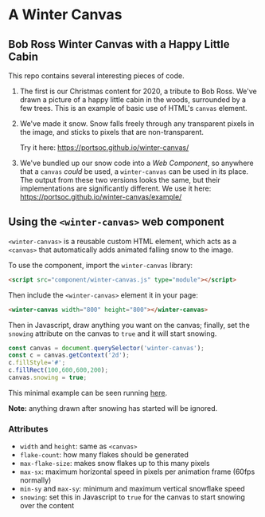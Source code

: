 # A Winter Canvas
## Bob Ross Winter Canvas with a Happy Little Cabin

This repo contains several interesting pieces of code.

1. The first is our Christmas content for 2020, a tribute
to Bob Ross.  We've drawn a picture of a happy little cabin
in the woods, surrounded by a few trees.
This is an example of basic use of HTML's `canvas` element.

2. We've made it snow.  Snow falls freely through any transparent
pixels in the image, and sticks to pixels that are non-transparent.

   Try it here: https://portsoc.github.io/winter-canvas/

3. We've bundled up our snow code into a _Web Component_, so anywhere
that a `canvas` _could_ be used, a `winter-canvas` can be used in
its place.  The output from these two versions looks the same, but their
implementations are significantly different. We use it here:
https://portsoc.github.io/winter-canvas/example/



## Using the `<winter-canvas>` web component

`<winter-canvas>` is a reusable custom HTML element, which acts as a `<canvas>` that automatically
adds animated falling snow to the image.

To use the component, import the `winter-canvas` library:

```html
<script src="component/winter-canvas.js" type="module"></script>
```

Then include the `<winter-canvas>` element it in your page:

```html
<winter-canvas width="800" height="800"></winter-canvas>
```

Then in Javascript, draw anything you want on the canvas; finally, set the `snowing` attribute on the canvas to `true` and it will start snowing.

```javascript
const canvas = document.querySelector('winter-canvas');
const c = canvas.getContext('2d');
c.fillStyle='#';
c.fillRect(100,600,600,200);
canvas.snowing = true;
```

This minimal example can be seen running [here](https://portsoc.github.io/winter-canvas/example/minimal.html).

**Note:** anything drawn after snowing has started will be ignored.


### Attributes

- `width` and `height`: same as `<canvas>`
- `flake-count`: how many flakes should be generated
- `max-flake-size`: makes snow flakes up to this many pixels
- `max-sx`: maximum horizontal speed in pixels per animation frame (60fps normally)
- `min-sy` and `max-sy`: minimum and maximum vertical snowflake speed
- `snowing`: set this in Javascript to `true` for the canvas to start snowing over the content